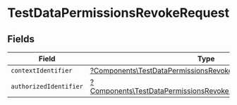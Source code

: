 # TestDataPermissionsRevokeRequest


## Fields

| Field                                                                                                                                               | Type                                                                                                                                                | Required                                                                                                                                            | Description                                                                                                                                         |
| --------------------------------------------------------------------------------------------------------------------------------------------------- | --------------------------------------------------------------------------------------------------------------------------------------------------- | --------------------------------------------------------------------------------------------------------------------------------------------------- | --------------------------------------------------------------------------------------------------------------------------------------------------- |
| `contextIdentifier`                                                                                                                                 | [?Components\TestDataPermissionsRevokeRequestContextIdentifier](../../Models/Components/TestDataPermissionsRevokeRequestContextIdentifier.md)       | :heavy_minus_sign:                                                                                                                                  | N/A                                                                                                                                                 |
| `authorizedIdentifier`                                                                                                                              | [?Components\TestDataPermissionsRevokeRequestAuthorizedIdentifier](../../Models/Components/TestDataPermissionsRevokeRequestAuthorizedIdentifier.md) | :heavy_minus_sign:                                                                                                                                  | N/A                                                                                                                                                 |